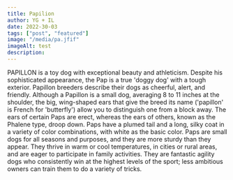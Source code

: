```yaml
---
title: Papilion
author: YG + IL
date: 2022-30-03
tags: ["post", "featured"]
image: "/media/pa.jfif"
imageAlt: test
description:
---
```


PAPILLON is a toy dog with exceptional beauty and athleticism. Despite his sophisticated appearance, the Pap is a true 'doggy dog' with a tough exterior. Papillon breeders describe their dogs as cheerful, alert, and friendly. Although a Papillon is a small dog, averaging 8 to 11 inches at the shoulder, the big, wing-shaped ears that give the breed its name ('papillon' is French for 'butterfly') allow you to distinguish one from a block away. The ears of certain Paps are erect, whereas the ears of others, known as the Phalene type, droop down. Paps have a plumed tail and a long, silky coat in a variety of color combinations, with white as the basic color. Paps are small dogs for all seasons and purposes, and they are more sturdy than they appear. They thrive in warm or cool temperatures, in cities or rural areas, and are eager to participate in family activities. They are fantastic agility dogs who consistently win at the highest levels of the sport; less ambitious owners can train them to do a variety of tricks.
